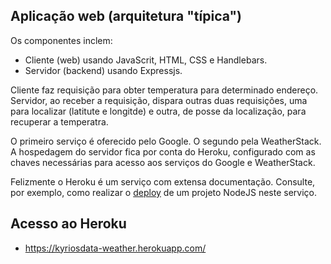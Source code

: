 ## Aplicação web (arquitetura "típica")

Os componentes inclem:

- Cliente (web) usando JavaScrit, HTML, CSS e Handlebars.
- Servidor (backend) usando Expressjs.

Cliente faz requisição para obter temperatura para determinado endereço.
Servidor, ao receber a requisição, dispara outras duas requisições,
uma para localizar (latitute e longitde) e outra, de posse da localização,
para recuperar a temperatra.

O primeiro serviço é oferecido pelo Google. O segundo pela WeatherStack.
A hospedagem do servidor fica por conta do Heroku, configurado com as chaves
necessárias para acesso aos serviços do Google e WeatherStack.

Felizmente o Heroku é um serviço com extensa documentação. Consulte,
por exemplo, como realizar o [deploy](https://devcenter.heroku.com/articles/deploying-nodejs) de um projeto NodeJS neste serviço.

## Acesso ao Heroku

- https://kyriosdata-weather.herokuapp.com/
